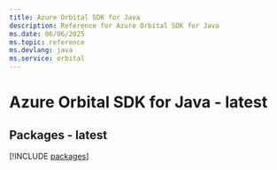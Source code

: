 ```yaml
---
title: Azure Orbital SDK for Java
description: Reference for Azure Orbital SDK for Java
ms.date: 06/06/2025
ms.topic: reference
ms.devlang: java
ms.service: orbital
---
```

# Azure Orbital SDK for Java - latest
## Packages - latest
[!INCLUDE [packages](orbital-index.md)]